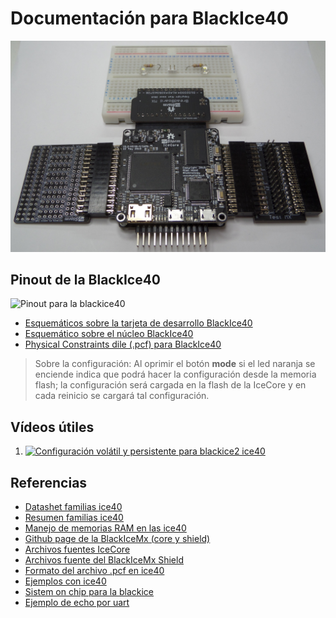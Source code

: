 # Documentación para BlackIce40

![BlackIce40](https://raw.githubusercontent.com/folknology/BlackIceMx/master/BlackIceMx-Fully-loaded.JPG)

## Pinout de la BlackIce40

![Pinout para la blackice40](./resources/blackice-mx-pinout.png)

* [Esquemáticos sobre la tarjeta de desarrollo BlackIce40](./resources/BlackIceMx-Schematic.pdf)
* [Esquemático sobre el núcleo BlackIce40](./resources/IceCore-Schematic.pdf)
* [Physical Constraints dile (.pcf) para BlackIce40](./resources/blackice-mx.pcf)

> Sobre la configuración: Al oprimir el botón **mode** si el led naranja se enciende
> indica que podrá hacer la configuración desde la memoria flash; la configuración
> será cargada en la flash de la IceCore y en cada reinicio se cargará tal configuración.

## Vídeos útiles

1. [![Configuración volátil y persistente para blackice2 ice40](https://img.youtube.com/vi/lVM3kEyNgYA/0.jpg)](https://www.youtube.com/watch?v=lVM3kEyNgYA "Configuración volátil y persistente para blackice2 ice40")

## Referencias

* [Datashet familias ice40](../resource-ice40/iCE40LPHXFamilyDataSheet.pdf)
* [Resumen familias ice40](../resource-ice40/HX640.PDF)
* [Manejo de memorias RAM en las ice40](../resource-ice40/FPGA-TN-02002-1-7-Memory-Usage-Guide-for-iCE40-Devices.pdf)
* [Github page de la BlackIceMx (core y shield)](https://lawrie.github.io/blackicemxbook/GettingStarted/GettingStarted.html)
* [Archivos fuentes IceCore](https://github.com/folknology/IceCore)
* [Archivos fuente del BlackIceMx Shield](https://github.com/folknology/BlackIceMx)
* [Formato del archivo .pcf en ice40](https://github.com/YosysHQ/nextpnr/blob/master/docs/ice40.md)
* [Ejemplos con ice40](https://github.com/nesl/ice40_examples)
* [Sistem on chip para la blackice](https://github.com/lawrie/blacksoc/tree/master)
* [Ejemplo de echo por uart](https://github.com/folknology/IceCore/tree/USB-CDC-issue-3/Examples/line-echo)
